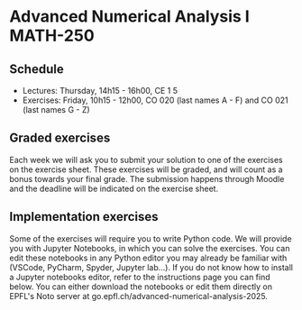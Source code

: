 # Advanced Numerical Analysis I MATH-250

## Schedule
- Lectures: Thursday, 14h15 - 16h00, CE 1 5
- Exercises: Friday, 10h15 - 12h00, CO 020 (last names A - F) and CO 021 (last names G - Z)

## Graded exercises
Each week we will ask you to submit your solution to one of the exercises on the exercise sheet. These exercises will be graded, and will count as a bonus towards your final grade. The submission happens through Moodle and the deadline will be indicated on the exercise sheet.

## Implementation exercises
Some of the exercises will require you to write Python code. We will provide you with Jupyter Notebooks, in which you can solve the exercises. You can edit these notebooks in any Python editor you may already be familiar with (VSCode, PyCharm, Spyder, Jupyter lab...). If you do not know how to install a Jupyter notebooks editor, refer to the instructions page you can find below. You can either download the notebooks or edit them directly on EPFL's Noto server at go.epfl.ch/advanced-numerical-analysis-2025.
